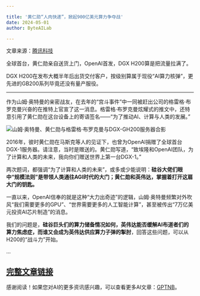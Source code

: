 ```yaml
---

title: '黄仁勋“人肉快递”，掀起900亿美元算力争夺战'
date: 2024-05-01
author: ByteAILab

---
```


文章来源：[腾讯科技](https://mp.weixin.qq.com/s/s4UbXp43q63DHbQzdKxBiw)

全球首台，黄仁勋亲自送货上门，OpenAI首发，DGX H200算是把流量拉满了。

DGX H200在发布大概半年后出货交付客户，按级别算属于现役“AI算力核弹”，更先进的GB200系列毕竟还没有量产服役。

---


作为山姆·奥特曼的亲密战友，在去年的“宫斗事件”中一同被赶出公司的格雷格·布罗克曼兴奋的在推特上官宣了这一消息。格雷格·布罗克曼炫耀式的推文中，还特意引用了黄仁勋在这台设备上的寄语签名——“为了推动AI、计算与人类的发展。”

![山姆·奥特曼、黄仁勋与格雷格·布罗克曼与DGX-GH200服务器合影](http://www.jesonc.com/FsHFTf_R1GwW0FLB8_CGc_e3s6EF)

2016年，彼时黄仁勋在马斯克等人的见证下，也曾为OpenAI捐赠了全球首台DGX-1服务器。请注意，当时是赠送的。黄仁勋写道，“致埃隆和OpenAI团队，为了计算和人类的未来，我向你们赠送世界上第一台DGX-1。”

两次题词，都强调“为了计算和人类的未来”，或多或少能说明：**硅谷大佬们眼中“规模法则”是带领人类通往AGI时代的大门；黄仁勋和英伟达，掌握着打开这扇大门的钥匙。**

一直以来，OpenAI信奉的就是这种“大力出奇迹”的逻辑，山姆·奥特曼频繁对外吹风“我们需要更多的GPU”、“世界需要更多的人工智能计算”，甚至被传出“7万亿美元投资AI芯片制造”的消息。

我们的问题是，**硅谷巨头们的算力储备情况如何，英伟达能否缓解AI布道者们的算力焦虑症，而谁又会成为英伟达供应算力子弹的掣肘**，回答这些问题，可以从H200的“战斗力”开始。

...

[完整文章链接](https://www.aixinzhijie.com/article/6845612)
---
感谢阅读！如果您对AI的更多资讯感兴趣，可以查看更多AI文章：[GPTNB](https://gptnb.com)。